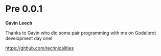 # Pre 0.0.1

**Gavin Leech**

Thanks to Gavin who did some pair programming with me on Godelbrot
development day one!

https://github.com/technicalities
